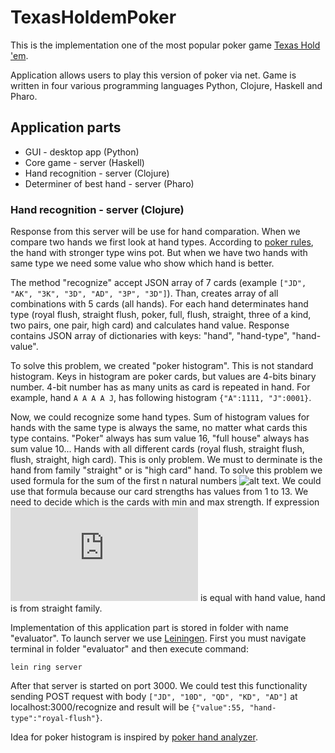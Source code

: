 # TexasHoldemPoker

This is the implementation one of the most popular poker game [Texas Hold 'em](https://en.wikipedia.org/wiki/Texas_hold_%27em).

Application allows users to play this version of poker via net. Game is written in four various programming languages Python, Clojure, Haskell and Pharo.

## Application parts

* GUI - desktop app (Python)
* Core game - server (Haskell)
* Hand recognition - server (Clojure)
* Determiner of best hand - server (Pharo)

### Hand recognition - server (Clojure)

Response from this server will be use for hand comparation. When we compare two hands we first look at hand types. According to [poker rules](http://www.ontexasholdem.com/pokerhandrankings.html), the hand with stronger type wins pot. But when we have two hands with same type we need some value who show which hand is better.

The method "recognize" accept JSON array of 7 cards (example ```["JD", "AK", "3K", "3D", "AD", "3P", "3D"]```). Than, creates array of all combinations with 5 cards (all hands). For each hand determinates hand type (royal flush, straight flush, poker, full, flush, straight, three of a kind, two pairs, one pair, high card) and calculates hand value.  Response contains JSON array of dictionaries with keys: "hand", "hand-type", "hand-value".

To solve this problem, we created "poker histogram". This is not standard histogram. Keys in histogram are poker cards, but values are 4-bits binary number. 4-bit number has as many units as card is repeated in hand. For example, hand ```A A A A J```, has following histogram ```{"A":1111, "J":0001}```.

Now, we could recognize some hand types. Sum of histogram values for hands with the same type is always the same, no matter what cards this type contains. "Poker" always has sum value 16, "full house" always has sum value 10... Hands with all different cards (royal flush, straight flush, flush, straight, high card). This is only problem. We must to derminate is the hand from family "straight" or is "high card" hand. To solve this problem we used formula for the sum of the first n natural numbers ![alt text](http://www.9math.com/files/tex/2ff9e2a566efe8449e40da11658614c67d6201bc.png). We could use that formula because our card strengths has values from 1 to 13. We need to decide which is the cards with min and max strength. If expression ![alt text](https://latex.codecogs.com/gif.latex?%5Cfrac%7Bmax%28max&plus;1%29%7D%7B2%7D-%5Cfrac%7Bmin%28min&plus;1%29%7D%7B2%7D&plus;min) is equal with hand value, hand is from straight family.

Implementation of this application part is stored in folder with name "evaluator". To launch server we use [Leiningen](https://leiningen.org/). First you must navigate terminal in folder "evaluator" and then execute command:
```
lein ring server
```
After that server is started on port 3000. We could test this functionality sending POST request with body ```["JD", "10D", "QD", "KD", "AD"]``` at localhost:3000/recognize and result will be ```{"value":55, "hand-type":"royal-flush"}```.

Idea for poker histogram is inspired by [poker hand analyzer](https://www.codeproject.com/Articles/569271/A-Poker-hand-analyzer-in-JavaScript-using-bit-math).
